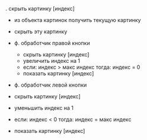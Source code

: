 


. скрыть картинку [индекс]
- из объекта картинок получить текущую картинку
- скрыть эту картинку


- ф. обработчик правой кнопки
    - скрыть картинку [индекс]
    - увеличить индекс на 1
    - если: индекс > макс индекс 
        тогда: индекс = 0
    - показать картинку [индекс]




- ф. обработчик левой кнопки
- скрыть картинку [индекс]
- уменьшить индекс на 1
- если: индекс < 0
    тогда: индекс = макс индекс
- показать картинку [индекс]



